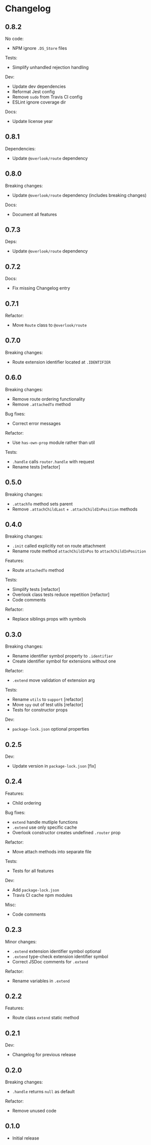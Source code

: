 # Changelog

## 0.8.2

No code:

* NPM ignore `.DS_Store` files

Tests:

* Simplify unhandled rejection handling

Dev:

* Update dev dependencies
* Reformat Jest config
* Remove `sudo` from Travis CI config
* ESLint ignore coverage dir

Docs:

* Update license year

## 0.8.1

Dependencies:

* Update `@overlook/route` dependency

## 0.8.0

Breaking changes:

* Update `@overlook/route` dependency (includes breaking changes)

Docs:

* Document all features

## 0.7.3

Deps:

* Update `@overlook/route` dependency

## 0.7.2

Docs:

* Fix missing Changelog entry

## 0.7.1

Refactor:

* Move `Route` class to `@overlook/route`

## 0.7.0

Breaking changes:

* Route extension identifier located at `.IDENTIFIER`

## 0.6.0

Breaking changes:

* Remove route ordering functionality
* Remove `.attachedTo` method

Bug fixes:

* Correct error messages

Refactor:

* Use `has-own-prop` module rather than util

Tests:

* `.handle` calls `router.handle` with request
* Rename tests [refactor]

## 0.5.0

Breaking changes:

* `.attachTo` method sets parent
* Remove `.attachChildLast` + `.attachChildInPosition` methods

## 0.4.0

Breaking changes:

* `.init` called explicitly not on route attachment
* Rename route method `attachChildInPos` to `attachChildInPosition`

Features:

* Route `attachedTo` method

Tests:

* Simplify tests [refactor]
* Overlook class tests reduce repetition [refactor]
* Code comments

Refactor:

* Replace siblings props with symbols

## 0.3.0

Breaking changes:

* Rename identifier symbol property to `.identifier`
* Create identifier symbol for extensions without one

Refactor:

* `.extend` move validation of extension arg

Tests:

* Rename `utils` to `support` [refactor]
* Move `spy` out of test utils [refactor]
* Tests for constructor props

Dev:

* `package-lock.json` optional properties

## 0.2.5

Dev:

* Update version in `package-lock.json` [fix]

## 0.2.4

Features:

* Child ordering

Bug fixes:

* `extend` handle mutliple functions
* `.extend` use only specific cache
* Overlook constructor creates undefined `.router` prop

Refactor:

* Move attach methods into separate file

Tests:

* Tests for all features

Dev:

* Add `package-lock.json`
* Travis CI cache npm modules

Misc:

* Code comments

## 0.2.3

Minor changes:

* `.extend` extension identifier symbol optional
* `.extend` type-check extension identifier symbol
* Correct JSDoc comments for `.extend`

Refactor:

* Rename variables in `.extend`

## 0.2.2

Features:

* Route class `extend` static method

## 0.2.1

Dev:

* Changelog for previous release

## 0.2.0

Breaking changes:

* `.handle` returns `null` as default

Refactor:

* Remove unused code

## 0.1.0

* Initial release
